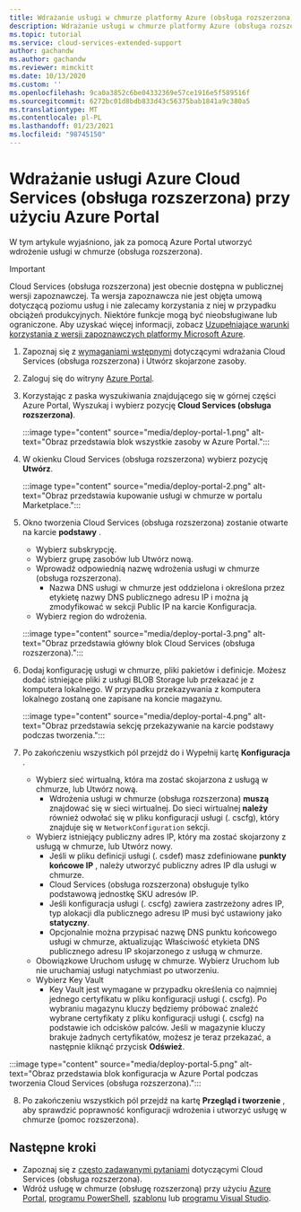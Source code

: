 ```yaml
---
title: Wdrażanie usługi w chmurze platformy Azure (obsługa rozszerzona) — Azure Portal
description: Wdrażanie usługi w chmurze platformy Azure (obsługa rozszerzona) przy użyciu Azure Portal
ms.topic: tutorial
ms.service: cloud-services-extended-support
author: gachandw
ms.author: gachandw
ms.reviewer: mimckitt
ms.date: 10/13/2020
ms.custom: ''
ms.openlocfilehash: 9ca0a3852c6be04332369e57ce1916e5f589516f
ms.sourcegitcommit: 6272bc01d8bdb833d43c56375bab1841a9c380a5
ms.translationtype: MT
ms.contentlocale: pl-PL
ms.lasthandoff: 01/23/2021
ms.locfileid: "98745150"
---
```

# <a name="deploy-azure-cloud-services-extended-support-using-the-azure-portal"></a>Wdrażanie usługi Azure Cloud Services (obsługa rozszerzona) przy użyciu Azure Portal
W tym artykule wyjaśniono, jak za pomocą Azure Portal utworzyć wdrożenie usługi w chmurze (obsługa rozszerzona). 

> [!IMPORTANT]
> Cloud Services (obsługa rozszerzona) jest obecnie dostępna w publicznej wersji zapoznawczej.
> Ta wersja zapoznawcza nie jest objęta umową dotyczącą poziomu usług i nie zalecamy korzystania z niej w przypadku obciążeń produkcyjnych. Niektóre funkcje mogą być nieobsługiwane lub ograniczone. Aby uzyskać więcej informacji, zobacz [Uzupełniające warunki korzystania z wersji zapoznawczych platformy Microsoft Azure](https://azure.microsoft.com/support/legal/preview-supplemental-terms/).

1. Zapoznaj się z [wymaganiami wstępnymi](deploy-prerequisite.md) dotyczącymi wdrażania Cloud Services (obsługa rozszerzona) i Utwórz skojarzone zasoby. 

2. Zaloguj się do witryny [Azure Portal](https://portal.azure.com).

3.  Korzystając z paska wyszukiwania znajdującego się w górnej części Azure Portal, Wyszukaj i wybierz pozycję **Cloud Services (obsługa rozszerzona)**.

    :::image type="content" source="media/deploy-portal-1.png" alt-text="Obraz przedstawia blok wszystkie zasoby w Azure Portal.":::
 
4.  W okienku Cloud Services (obsługa rozszerzona) wybierz pozycję **Utwórz**. 

    :::image type="content" source="media/deploy-portal-2.png" alt-text="Obraz przedstawia kupowanie usługi w chmurze w portalu Marketplace.":::

5. Okno tworzenia Cloud Services (obsługa rozszerzona) zostanie otwarte na karcie **podstawy** . 
    - Wybierz subskrypcję.
    - Wybierz grupę zasobów lub Utwórz nową.
    - Wprowadź odpowiednią nazwę wdrożenia usługi w chmurze (obsługa rozszerzona).
        - Nazwa DNS usługi w chmurze jest oddzielona i określona przez etykietę nazwy DNS publicznego adresu IP i można ją zmodyfikować w sekcji Public IP na karcie Konfiguracja.
    -  Wybierz region do wdrożenia.

    :::image type="content" source="media/deploy-portal-3.png" alt-text="Obraz przedstawia główny blok Cloud Services (obsługa rozszerzona).":::

6. Dodaj konfigurację usługi w chmurze, pliki pakietów i definicje. Możesz dodać istniejące pliki z usługi BLOB Storage lub przekazać je z komputera lokalnego. W przypadku przekazywania z komputera lokalnego zostaną one zapisane na koncie magazynu. 

    :::image type="content" source="media/deploy-portal-4.png" alt-text="Obraz przedstawia sekcję przekazywanie na karcie podstawy podczas tworzenia.":::

7. Po zakończeniu wszystkich pól przejdź do i Wypełnij kartę **Konfiguracja** . 
    - Wybierz sieć wirtualną, która ma zostać skojarzona z usługą w chmurze, lub Utwórz nową. 
        - Wdrożenia usługi w chmurze (obsługa rozszerzona) **muszą** znajdować się w sieci wirtualnej. Do sieci wirtualnej **należy** również odwołać się w pliku konfiguracji usługi (. cscfg), który znajduje się w `NetworkConfiguration` sekcji.
    - Wybierz istniejący publiczny adres IP, który ma zostać skojarzony z usługą w chmurze, lub Utwórz nowy.
        - Jeśli w pliku definicji usługi (. csdef) masz zdefiniowane **punkty końcowe IP** , należy utworzyć publiczny adres IP dla usługi w chmurze. 
        - Cloud Services (obsługa rozszerzona) obsługuje tylko podstawową jednostkę SKU adresów IP.
        - Jeśli konfiguracja usługi (. cscfg) zawiera zastrzeżony adres IP, typ alokacji dla publicznego adresu IP musi być ustawiony jako **statyczny**. 
        - Opcjonalnie można przypisać nazwę DNS punktu końcowego usługi w chmurze, aktualizując Właściwość etykieta DNS publicznego adresu IP skojarzonego z usługą w chmurze.  
    - Obowiązkowe Uruchom usługę w chmurze. Wybierz Uruchom lub nie uruchamiaj usługi natychmiast po utworzeniu.
    - Wybierz Key Vault 
        - Key Vault jest wymagane w przypadku określenia co najmniej jednego certyfikatu w pliku konfiguracji usługi (. cscfg). Po wybraniu magazynu kluczy będziemy próbować znaleźć wybrane certyfikaty z pliku konfiguracji usługi (. cscfg) na podstawie ich odcisków palców. Jeśli w magazynie kluczy brakuje żadnych certyfikatów, możesz je teraz przekazać, a następnie kliknąć przycisk **Odśwież**.   

 :::image type="content" source="media/deploy-portal-5.png" alt-text="Obraz przedstawia blok konfiguracja w Azure Portal podczas tworzenia Cloud Services (obsługa rozszerzona).":::

8. Po zakończeniu wszystkich pól przejdź na kartę **Przegląd i tworzenie** , aby sprawdzić poprawność konfiguracji wdrożenia i utworzyć usługę w chmurze (pomoc rozszerzona).

## <a name="next-steps"></a>Następne kroki 
- Zapoznaj się z [często zadawanymi pytaniami](faq.md) dotyczącymi Cloud Services (obsługa rozszerzona).
- Wdróż usługę w chmurze (obsługę rozszerzoną) przy użyciu [Azure Portal](deploy-portal.md), [programu PowerShell](deploy-powershell.md), [szablonu](deploy-template.md) lub [programu Visual Studio](deploy-visual-studio.md).